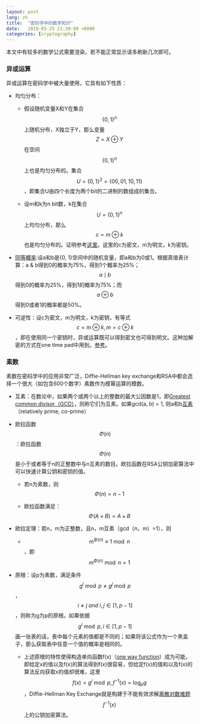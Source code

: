 ```yaml
---
layout: post
lang: zh
title:  "密码学中的数学知识"
date:   2019-03-25 21:30:00 +0800
categories: [cryptography]
---
```

本文中有较多的数学公式需要渲染，若不能正常显示请多刷新几次即可。

### 异或运算

异或运算在密码学中被大量使用，它具有如下性质：

* 均匀分布：

  * 假设随机变量X和Y在集合$$\{0, 1\}^n$$上随机分布，X独立于Y，那么变量$$Z = X \oplus Y$$在空间$$\{0, 1\}^n$$上也是均匀分布的。集合$$U = \{0, 1\}^2 = \{00, 01, 10, 11\}$$，即集合U由四个长度为两个bit的二进制的数组成的集合。

  * 设m和k为n bit数，k在集合$$U = \{0, 1\}^n$$上均匀分布，那么$$c = m \oplus k$$也是均匀分布的。证明参考[这里][xor_dis_proof]。这里的c为密文，m为明文，k为密钥。

* [同等概率][xor_prob]:设a和b是{0, 1}空间中的随机变量，即a和b为0或1。根据真值表计算：a & b得到0的概率为75%，得到1个概率为25%；$$a \mid b$$得到0的概率为25%，得到1的概率为75%；而$$a \oplus b$$得到0或者1的概率都是50%。

* 可逆性：设c为密文，m为明文，k为密钥，有等式$$c = m \oplus k, m = c \oplus k$$，即在使用同一个密钥时，异或运算既可以得到密文也可得到明文。这种加解密的方式在one time pad中用到。[参考][xor_reverse]。

### 素数

素数在密码学中的应用非常广泛，Diffie-Hellman key exchange和RSA中都会选择一个很大（如包含600个数字）素数作为模幂运算的模数。

* 互素：在数论中，如果两个或两个以上的整数的最大公因数是1，即[Greatest common divisor（GCD）][gcd]，则称它们为互素。如果gcd(a, b) = 1, 则a和b[互素][coprime]（relatively prime, co-prime）

* 欧拉函数$$\Phi(n)$$：欧拉函数$$\Phi(n)$$是小于或者等于n的正整数中与n互素的数目。欧拉函数在RSA公钥加密算法中可以快速计算公钥和密钥的值。

    * 若n为素数，则$$\Phi(n) = n - 1$$

    * 欧拉函数满足：$$\Phi(A \times B) = A \times B$$

* 欧拉定理：若n，m为正整数，且n，m互素（gcd（n，m）=1），则

    * $$m^{\Phi(n)} \equiv 1\bmod n$$，即$$m^{\Phi(n)}\bmod n = 1$$

* 原根：设p为素数，满足条件$$g^i\bmod p \neq g^j\bmod p$$，$$i\neq j\ and\ i,j\in [1,p - 1]$$，则称为g为p的原根。如果依据$$g^i\bmod p, i \in [1, p - 1]$$画一张表的话，表中每个元素的值都是不同的；如果将该公式作为一个黑盒子，那么获取表中任意一个值的概率是相同的。

    * 上述原根的特性使得构造单向函数f(x)（[one way function][one-way-func]）成为可能，即给定x的值以及f(x)的算法得到f(x)很容易，但给定f(x)的值和以及f(x)的算法反向获取x的值却很难，这里$$f(x) = g^i\bmod p, f^{-1}(x) = \log_p g$$，Diffie-Hellman Key Exchange就是构建于不能有效求解[离散对数难题][dis-log]$$f^{-1}(x)$$上的公钥加密算法。


[xor_prob]: https://stackoverflow.com/questions/5889238/why-is-xor-the-default-way-to-combine-hashes
[xor_dis_proof]: https://math.stackexchange.com/questions/441329/how-to-prove-uniform-distribution-of-m-oplus-k-if-k-is-uniformly-distributed
[xor_reverse]: https://stackoverflow.com/questions/1379952/why-is-xor-used-in-cryptography
[gcd]: https://en.wikipedia.org/wiki/Greatest_common_divisor
[coprime]: https://en.wikipedia.org/wiki/Coprime_integers
[one-way-func]: https://en.wikipedia.org/wiki/One-way_function
[dis-log]: https://en.wikipedia.org/wiki/Discrete_logarithm